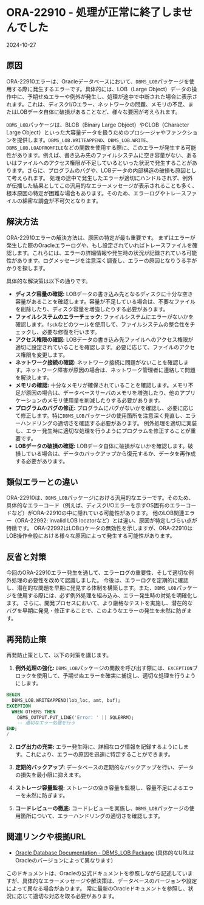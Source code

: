 # ORA-22910 - 処理が正常に終了しませんでした
2024-10-27

## 原因

ORA-22910エラーは、Oracleデータベースにおいて、`DBMS_LOB`パッケージを使用する際に発生するエラーです。具体的には、LOB（Large Object）データの操作中に、予期せぬエラーや例外が発生し、処理が途中で中断された場合に表示されます。これは、ディスクI/Oエラー、ネットワークの問題、メモリの不足、またはLOBデータ自体に破損があることなど、様々な要因が考えられます。

`DBMS_LOB`パッケージは、BLOB（Binary Large Object）やCLOB（Character Large Object）といった大容量データを扱うためのプロシージャやファンクションを提供します。`DBMS_LOB.WRITEAPPEND`、`DBMS_LOB.WRITE`、`DBMS_LOB.LOADFROMFILE`などの関数を使用する際に、このエラーが発生する可能性があります。例えば、書き込み先のファイルシステムに空き容量がない、あるいはファイルへのアクセス権限が不足しているといった状況で発生することがあります。さらに、プログラムのバグや、LOBデータの内部構造の破損も原因として考えられます。  処理の途中で発生したエラーが適切にハンドルされず、例外が伝播した結果としてこの汎用的なエラーメッセージが表示されることも多く、根本原因の特定が困難な場合もあります。そのため、エラーログやトレースファイルの綿密な調査が不可欠となります。


## 解決方法

ORA-22910エラーの解決方法は、原因の特定が最も重要です。  まずはエラーが発生した際のOracleエラーログや、もし設定されていればトレースファイルを確認します。これらには、エラーの詳細情報や発生時の状況が記録されている可能性があります。ログメッセージを注意深く調査し、エラーの原因となりうる手がかりを探します。

具体的な解決策は以下の通りです。

* **ディスク容量の確認:**  LOBデータの書き込み先となるディスクに十分な空き容量があることを確認します。容量が不足している場合は、不要なファイルを削除したり、ディスク容量を増強したりする必要があります。
* **ファイルシステムのエラーチェック:** ファイルシステムにエラーがないかを確認します。`fsck`などのツールを使用して、ファイルシステムの整合性をチェックし、必要な修復を行います。
* **アクセス権限の確認:**  LOBデータの書き込み先ファイルへのアクセス権限が適切に設定されていることを確認します。必要に応じて、ファイルのアクセス権限を変更します。
* **ネットワーク接続の確認:** ネットワーク接続に問題がないことを確認します。ネットワーク障害が原因の場合は、ネットワーク管理者に連絡して問題を解決します。
* **メモリの確認:**  十分なメモリが確保されていることを確認します。メモリ不足が原因の場合は、データベースサーバのメモリを増強したり、他のアプリケーションのメモリ使用量を削減したりする必要があります。
* **プログラムのバグの修正:**  プログラムにバグがないかを確認し、必要に応じて修正します。特に`DBMS_LOB`パッケージの使用箇所を注意深く見直し、エラーハンドリングの適切さを確認する必要があります。  例外処理を適切に実装し、エラー発生時に適切な処理を行うようにプログラムを修正することが重要です。
* **LOBデータの破損の確認:**  LOBデータ自体に破損がないかを確認します。破損している場合は、データのバックアップから復元するか、データを再作成する必要があります。


## 類似エラーとの違い

ORA-22910は、`DBMS_LOB`パッケージにおける汎用的なエラーです。そのため、具体的なエラーコード（例えば、ディスクI/Oエラーを示すOS固有のエラーコードなど）がORA-22910の中に隠れている可能性があります。  他のLOB関連エラー（ORA-22992: invalid LOB locatorなど）とは違い、原因が特定しづらい点が特徴です。  ORA-22992はLOBロケータの無効性を示しますが、ORA-22910はLOB操作全般における様々な原因によって発生する可能性があります。


## 反省と対策

今回のORA-22910エラー発生を通して、エラーログの重要性、そして適切な例外処理の必要性を改めて認識しました。  今後は、エラーログを定期的に確認し、潜在的な問題を早期に発見する体制を構築します。また、`DBMS_LOB`パッケージを使用する際には、必ず例外処理を組み込み、エラー発生時の対処を明確化します。  さらに、開発プロセスにおいて、より厳格なテストを実施し、潜在的なバグを早期に発見・修正することで、このようなエラーの発生を未然に防ぎます。


## 再発防止策

再発防止策として、以下の対策を講じます。

1. **例外処理の強化:**  `DBMS_LOB`パッケージの関数を呼び出す際には、`EXCEPTION`ブロックを使用して、予期せぬエラーを確実に捕捉し、適切な処理を行うようにします。

```sql
BEGIN
  DBMS_LOB.WRITEAPPEND(lob_loc, amt, buf);
EXCEPTION
  WHEN OTHERS THEN
    DBMS_OUTPUT.PUT_LINE('Error: ' || SQLERRM);
    -- 適切なエラー処理を行う
END;
/
```

2. **ログ出力の充実:**  エラー発生時に、詳細なログ情報を記録するようにします。これにより、エラーの原因を迅速に特定することができます。

3. **定期的バックアップ:**  データベースの定期的なバックアップを行い、データの損失を最小限に抑えます。

4. **ストレージ容量監視:**  ストレージの空き容量を監視し、容量不足によるエラーを未然に防ぎます。

5. **コードレビューの徹底:**  コードレビューを実施し、`DBMS_LOB`パッケージの使用箇所について、エラーハンドリングの適切さを確認します。


## 関連リンクや根拠URL

* [Oracle Database Documentation - DBMS_LOB Package](https://docs.oracle.com/en/database/oracle/oracle-database/19/arpls/DBMS_LOB.html)  (具体的なURLはOracleのバージョンによって異なります)


このドキュメントは、Oracleの公式ドキュメントを参照しながら記述していますが、具体的なエラーメッセージや解決策は、データベースのバージョンや設定によって異なる場合があります。  常に最新のOracleドキュメントを参照し、状況に応じて適切な対応を取る必要があります。